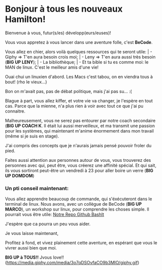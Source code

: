 # Bonjour à tous les nouveaux Hamilton!
Bienvenue à vous, futur(s/es) développ(eurs/euses)!

Vous vous appretez à vous lancer dans une aventure folle, c'est **BeCode**.

Vous allez en chier, alors voilà quelques ressources qui te seront utile:
	| - Giphy => T'en aura besoin crois moi;
	| - Leny => T'en aura aussi très besoin (**BIG UP LENY**);
	| - La bibliothèque;
	| - Et ta bible si tu es comme moi: le MAN de linux. C'est le meilleur amis d'une vie!

Ouai chui un linuxien d'abord. Les Macs c'est tabou, on en viendra tous à bout! (rho le vieux...)

Bon on m'avait pas, pas de débat politique, mais j'ai pas su... :(

Blague à part, vous allez kiffer, et votre vie va changer, je l'espère en tout cas. Parce que la mienne, n'a plus rien à voir avec tout ce que j'ai pu connaitre.

Malheureusement, vous ne serez pas entourer par notre coach secondaire (**BIG UP COACH K**. Il était lui aussi merveilleux, et ma transmit une passion pour les systèmes, qui maintenant m'anime énormement dans mon travail (même si je suis en stage).

J'ai compris des concepts que je n'aurais jamais pensé pouvoir froler du pied.

Faites aussi attention aux personnes autour de vous, vous trouverez des personnes avec qui, peut être, vous créerez une affinité spécial. Et qui sait, ils vous sortiront peut-être un vendredi à 23 pour aller boire un verre (**BIG UP DOMDOM**)

### Un pti conseil maintenant:
Vous allez apprendre beaucoup de commande, qui s'éxécuteront dans le terminal de linux. Nous avons, avec un collègue de BeCode (**BIG UP MARCO**), un workshop sur linux, pour comprendre les choses simple. Il pourrait vous être utile:
[Notre Repo Github BashIt](http://github.com/AnarionBe/BashIt)

J'espère que ca pourra un peu vous aider.

Je vous laisse maintenant, 

Profitez à fond, et vivez plainement cette aventure, en espérant que vous le vivrer aussi bien que moi.

**BIG UP à TOUS!!**
Jvous love!! 
(https://media.giphy.com/media/3o7qDSOvfaCO9b3MlO/giphy.gif)
